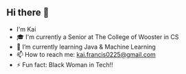 ## Hi there 👋
- I'm Kai
- 🎓 I'm currently a Senior at The College of Wooster in CS
- 🌱 I’m currently learning Java & Machine Learning
- 📫 How to reach me: kai.francis0225@gmail.com
- ⚡ Fun fact: Black Woman in Tech!!

